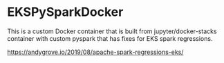 # EKSPySparkDocker

This is a custom Docker container that is built from jupyter/docker-stacks container with custom pyspark that has fixes for EKS spark regressions. 

https://andygrove.io/2019/08/apache-spark-regressions-eks/
